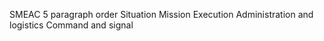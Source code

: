SMEAC 5 paragraph order
Situation
Mission
Execution
Administration and logistics
Command and signal



